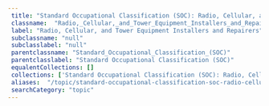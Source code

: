 ```yaml
--- 
 title: "Standard Occupational Classification (SOC): Radio, Cellular, and Tower Equipment Installers and Repairers" 
 classname:  "Radio,_Cellular,_and_Tower_Equipment_Installers_and_Repairers" 
 label: "Radio, Cellular, and Tower Equipment Installers and Repairers" 
 subclassname: "null" 
 subclasslabel: "null" 
 parentclassname: "Standard_Occupational_Classification_(SOC)" 
 parentclasslabel: "Standard Occupational Classification (SOC)" 
 equalentCollections: [] 
 collections: ['Standard Occupational Classification (SOC): Radio, Cellular, and Tower Equipment Installers and Repairers']
 aliases:  "/topic/standard-occupational-classification-soc-radio-cellular-and-tower-equipment-installers-and-repairers"  
 searchCategory: "topic" 
---
```

